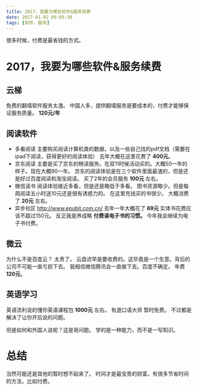 ```yaml
---
title: 2017，我要为哪些软件&服务续费
date: 2017-01-02 09:05:30
tags: [软件，服务]
---
```



很多时候，付费是最省钱的方式。
<!--more-->

#  2017，我要为哪些软件&服务续费
## 云梯
免费的翻墙软件服务太渣。
中国人多，提供翻墙服务是要成本的，付费才能够保证服务质量。
**120元/年**
## 阅读软件
- 多看阅读
主要购买阅读计算机类的数据，以及一些自己找的pdf文档（需要在ipad下阅读，获得更好的阅读体验）
去年大概在这里花费了 **400元**。
- 京东阅读
主要是买了京东的畅读服务。在双11时候活动买的。大概50一年的样子。现在大概90一年。
京东的阅读体验是在三个软件里面最渣的，但是还是好过百度阅读和淘宝阅读。
买了2年的会员服务 **100元** 左右。
- 微信读书
阅读体验接近多看，但是还是略低于多看。
图书资源略少。但是每周阅读五小时送10元还是很有诱惑力的。
在这里充钱买的书很少。
大概消费了 **20元** 左右。
- 异步社区
<http://www.epubit.com.cn/>
去年一年大概花了 **69元**
实体书花费应该不超过150元。
反正我是养成略 **付费读电子书的习惯。** 今年我会继续为电子书付费。

## 微云
为什么不是百度云？
太贵了。
云盘迟早是要收费的。这毕竟是一个生意。背后的公司不可能一直亏损下去。
我相信微信腾讯会一直做下去。百度不确定。
年费 **120元**。

## 英语学习
英语流利说的懂你英语课程包 **1000元** 左右。
有道口语大师 暂时免费。
不过都是解决了让你开后说的问题。

但是如何和外国人说呢？这是哥问题。
学的是一种能力，而不是一写知识。

# 总结
当然可能还是其他的暂时想不起来了。
时间才是最宝贵的财富。有很多节省时间的方法，比如付费。









